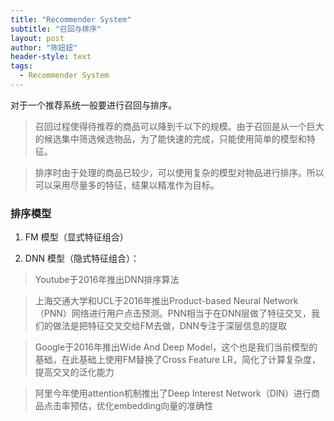```yaml
---
title: "Recommender System"
subtitle: "召回与排序"
layout: post
author: "陈妞妞"
header-style: text
tags:
  - Recommender System
---
```


对于一个推荐系统一般要进行召回与排序。
> 召回过程使得待推荐的商品可以降到千以下的规模。由于召回是从一个巨大的候选集中筛选候选物品，为了能快速的完成，只能使用简单的模型和特征。

> 排序时由于处理的商品已较少，可以使用复杂的模型对物品进行排序。所以可以采用尽量多的特征，结果以精准作为目标。

### 排序模型
1. FM 模型（显式特征组合）

2. DNN 模型（隐式特征组合）：

> Youtube于2016年推出DNN排序算法

> 上海交通大学和UCL于2016年推出Product-based Neural Network（PNN）网络进行用户点击预测。PNN相当于在DNN层做了特征交叉，我们的做法是把特征交叉交给FM去做，DNN专注于深层信息的提取

> Google于2016年推出Wide And Deep Model，这个也是我们当前模型的基础，在此基础上使用FM替换了Cross Feature LR，简化了计算复杂度，提高交叉的泛化能力

> 阿里今年使用attention机制推出了Deep Interest Network（DIN）进行商品点击率预估，优化embedding向量的准确性
